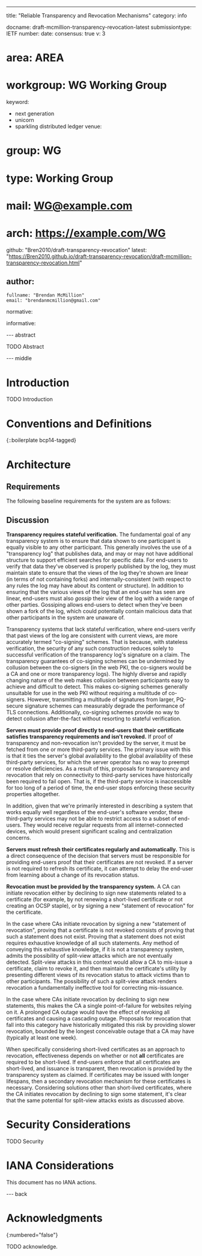 ---
title: "Reliable Transparency and Revocation Mechanisms"
category: info

docname: draft-mcmillion-transparency-revocation-latest
submissiontype: IETF
number:
date:
consensus: true
v: 3
# area: AREA
# workgroup: WG Working Group
keyword:
 - next generation
 - unicorn
 - sparkling distributed ledger
venue:
#  group: WG
#  type: Working Group
#  mail: WG@example.com
#  arch: https://example.com/WG
  github: "Bren2010/draft-transparency-revocation"
  latest: "https://Bren2010.github.io/draft-transparency-revocation/draft-mcmillion-transparency-revocation.html"

author:
 -
    fullname: "Brendan McMillion"
    email: "brendanmcmillion@gmail.com"

normative:

informative:


--- abstract

TODO Abstract


--- middle

# Introduction

TODO Introduction


# Conventions and Definitions

{::boilerplate bcp14-tagged}


# Architecture

## Requirements

The following baseline requirements for the system are as follows:


## Discussion

**Transparency requires stateful verification.** The fundamental goal of any
transparency system is to ensure that data shown to one participant is equally
visible to any other participant. This generally involves the use of a
"transparency log" that publishes data, and may or may not have additional
structure to support efficient searches for specific data. For end-users to
verify that data they've observed is properly published by the log, they must
maintain state to ensure that the views of the log they're shown are linear (in
terms of not containing forks) and internally-consistent (with respect to any
rules the log may have about its content or structure). In addition to ensuring
that the various views of the log that an end-user has seen are linear,
end-users must also *gossip* their view of the log with a wide range of other
parties. Gossiping allows end-users to detect when they've been shown a fork of
the log, which could potentially contain malicious data that other participants
in the system are unaware of.

Transparency systems that lack stateful verification, where end-users verify
that past views of the log are consistent with current views, are more
accurately termed "co-signing" schemes. That is because, with stateless
verification, the security of any such construction reduces solely to successful
verification of the transparency log's signature on a claim. The transparency
guarantees of co-signing schemes can be undermined by collusion between the
co-signers (in the web PKI, the co-signers would be a CA and one or more
transparency logs). The highly diverse and rapidly changing nature of the web
makes collusion between participants easy to achieve and difficult to detect.
This makes co-signing schemes generally unsuitable for use in the web PKI
without requiring a multitude of co-signers. However, transmitting a multitude
of signatures from larger, PQ-secure signature schemes can measurably degrade
the performance of TLS connections. Additionally, co-signing schemes provide no
way to detect collusion after-the-fact without resorting to stateful
verification.

**Servers must provide proof directly to end-users that their certificate
satisfies transparency requirements and isn't revoked.** If proof of
transparency and non-revocation isn't provided by the server, it must be fetched
from one or more third-party services. The primary issue with this is that it
ties the server's global availability to the global availability of these
third-party services, for which the server operator has no way to preempt or
resolve deficiencies. As a result of this, proposals for transparency and
revocation that rely on connectivity to third-party services have historically
been required to fail open. That is, if the third-party service is inaccessible
for too long of a period of time, the end-user stops enforcing these security
properties altogether.

In addition, given that we're primarily interested in describing a system that
works equally well regardless of the end-user's software vendor, these
third-party services may not be able to restrict access to a subset of
end-users. They would receive regular requests from all internet-connected
devices, which would present significant scaling and centralization concerns.

**Servers must refresh their certificates regularly and automatically.** This is
a direct consequence of the decision that servers must be responsible for
providing end-users proof that their certificates are not revoked. If a server
is not required to refresh its certificate, it can attempt to delay the end-user
from learning about a change of its revocation status.

**Revocation must be provided by the transparency system.** A CA can initiate
revocation either by declining to sign new statements related to a certificate
(for example, by not renewing a short-lived certificate or not creating an OCSP
staple), or by signing a new "statement of revocation" for the certificate.

In the case where CAs initiate revocation by signing a new "statement of
revocation", proving that a certificate is not revoked consists of proving that
such a statement does not exist. Proving that a statement does not exist
requires exhaustive knowledge of all such statements. Any method of conveying
this exhaustive knowledge, if it is not a transparency system, admits the
possibility of split-view attacks which are not eventually detected. Split-view
attacks in this context would allow a CA to mis-issue a certificate, claim to
revoke it, and then maintain the certificate's utility by presenting different
views of its revocation status to attack victims than to other participants. The
possibility of such a split-view attack renders revocation a fundamentally
ineffective tool for correcting mis-issuance.

In the case where CAs initiate revocation by declining to sign new statements,
this makes the CA a single point-of-failure for websites relying on it. A
prolonged CA outage would have the effect of revoking all certificates and
causing a cascading outage. Proposals for revocation that fall into this
category have historically mitigated this risk by providing slower revocation,
bounded by the longest conceivable outage that a CA may have (typically at least
one week).

When specifically considering short-lived certificates as an approach to
revocation, effectiveness depends on whether or not **all** certificates are
required to be short-lived. If end-users enforce that all certificates are
short-lived, and issuance is transparent, then revocation is provided by the
transparency system as claimed. If certificates may be issued with longer
lifespans, then a secondary revocation mechanism for these certificates is
necessary. Considering solutions other than short-lived certificates, where the
CA initiates revocation by declining to sign some statement, it's clear that the
same potential for split-view attacks exists as discussed above.


# Security Considerations

TODO Security


# IANA Considerations

This document has no IANA actions.


--- back

# Acknowledgments
{:numbered="false"}

TODO acknowledge.
